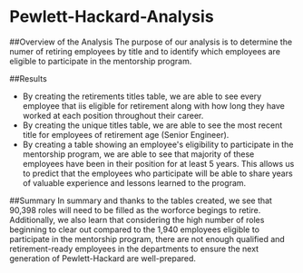 # Pewlett-Hackard-Analysis

##Overview of the Analysis
The purpose of our analysis is to determine the numer of retiring employees by title and to identify which employees are eligible to participate in the mentorship program. 

##Results
- By creating the retirements titles table, we are able to see every employee that iis eligible for retirement along with how long they have worked at each position throughout their career.
- By creating the unique titles table, we are able to see the most recent title for employees of retirement age (Senior Engineer).
- By creating a table showing an employee's eligibility to participate in the mentorship program, we are able to see that majority of these employees have been in their position for at least 5 years. This allows us to predict that the employees who participate will be able to share years of valuable experience and lessons learned to the program.

##Summary 
 In summary and thanks to the tables created, we see that 90,398 roles will need to be filled as the worforce begings to retire. Additionally, we also learn that considering the high number of roles beginning to clear out compared to the 1,940 employees eligible to participate in the mentorship program, there are not enough qualified and retirement-ready employees in the departments to ensure the next generation of Pewlett-Hackard are well-prepared. 
